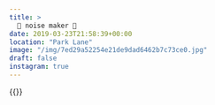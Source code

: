 ```yaml
---
title: >
  📢 noise maker 📢
date: 2019-03-23T21:58:39+00:00
location: "Park Lane"
image: "/img/7ed29a52254e21de9dad6462b7c73ce0.jpg"
draft: false
instagram: true
---
```


{{<photo src="/img/7ed29a52254e21de9dad6462b7c73ce0.jpg">}}
